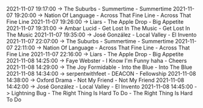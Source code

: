 2021-11-07 19:17:00 -> The Suburbs - Summertime - Summertime
2021-11-07 19:20:00 -> Nation Of Language - Across That Fine Line - Across That Fine Line
2021-11-07 19:26:00 -> Liars - The Apple Drop - Big Appetite
2021-11-07 19:31:00 -> Ambar Lucid - Get Lost In The Music - Get Lost In The Music
2021-11-07 19:35:00 -> José González - Local Valley - El Invento
2021-11-07 22:07:00 -> The Suburbs - Summertime - Summertime
2021-11-07 22:11:00 -> Nation Of Language - Across That Fine Line - Across That Fine Line
2021-11-07 22:16:00 -> Liars - The Apple Drop - Big Appetite
2021-11-08 14:25:00 -> Faye Webster - I Know I'm Funny haha - Cheers
2021-11-08 14:29:00 -> The Joy Formidable - Into the Blue - Into The Blue
2021-11-08 14:34:00 -> serpentwithfeet - DEACON - Fellowship
2021-11-08 14:38:00 -> Oxford Drama - Not My Friend - Not My Friend
2021-11-08 14:42:00 -> José González - Local Valley - El Invento
2021-11-08 14:45:00 -> Lightning Bug - The Right Thing Is Hard To Do - The Right Thing Is Hard To Do
